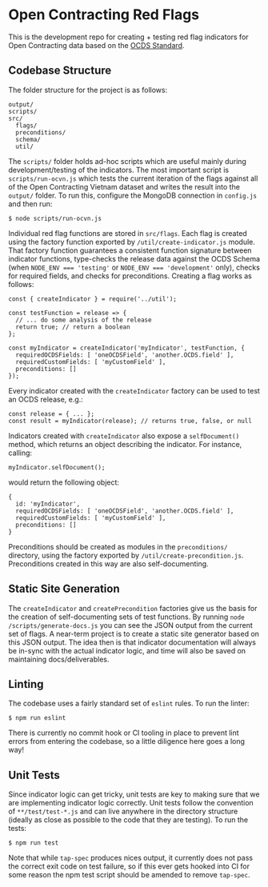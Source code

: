 # Open Contracting Red Flags

This is the development repo for creating + testing red flag indicators for Open Contracting data based on the [OCDS Standard](http://standard.open-contracting.org/latest/).

## Codebase Structure

The folder structure for the project is as follows:

    output/
    scripts/
    src/
      flags/
      preconditions/
      schema/
      util/

The `scripts/` folder holds ad-hoc scripts which are useful mainly during development/testing of the indicators. The most important script is `scripts/run-ocvn.js` which tests the current iteration of the flags against all of the Open Contracting Vietnam dataset and writes the result into the `output/` folder. To run this, configure the MongoDB connection in `config.js` and then run:

    $ node scripts/run-ocvn.js

Individual red flag functions are stored in `src/flags`. Each flag is created using the factory function exported by `/util/create-indicator.js` module. That factory function guarantees a consistent function signature between indicator functions, type-checks the release data against the OCDS Schema (when `NODE_ENV === 'testing'` or `NODE_ENV === 'development'` only), checks for required fields, and checks for preconditions. Creating a flag works as follows:

    const { createIndicator } = require('../util');

    const testFunction = release => {
      // ... do some analysis of the release
      return true; // return a boolean
    };

    const myIndicator = createIndicator('myIndicator', testFunction, {
      requiredOCDSFields: [ 'oneOCDSField', 'another.OCDS.field' ],
      requiredCustomFields: [ 'myCustomField' ],
      preconditions: []
    });

Every indicator created with the `createIndicator` factory can be used to test an OCDS release, e.g.:

    const release = { ... };
    const result = myIndicator(release); // returns true, false, or null

Indicators created with `createIndicator` also expose a `selfDocument()` method, which returns an object describing the indicator. For instance, calling:

    myIndicator.selfDocument();

would return the following object:

    {
      id: 'myIndicator',
      requiredOCDSFields: [ 'oneOCDSField', 'another.OCDS.field' ],
      requiredCustomFields: [ 'myCustomField' ],
      preconditions: []
    }

Preconditions should be created as modules in the `preconditions/` directory, using the factory exported by `/util/create-precondition.js`. Preconditions created in this way are also self-documenting.

## Static Site Generation

The `createIndicator` and `createPrecondition` factories give us the basis for the creation of self-documenting sets of test functions. By running `node /scripts/generate-docs.js` you can see the JSON output from the current set of flags. A near-term project is to create a static site generator based on this JSON output. The idea then is that indicator documentation will always be in-sync with the actual indicator logic, and time will also be saved on maintaining docs/deliverables.

## Linting

The codebase uses a fairly standard set of `eslint` rules. To run the linter:

    $ npm run eslint

There is currently no commit hook or CI tooling in place to prevent lint errors from entering the codebase, so a little diligence here goes a long way!

## Unit Tests

Since indicator logic can get tricky, unit tests are key to making sure that we are implementing indicator logic correctly. Unit tests follow the convention of `**/test/test-*.js` and can live anywhere in the directory structure (ideally as close as possible to the code that they are testing). To run the tests:

    $ npm run test

Note that while `tap-spec` produces nices output, it currently does not pass the correct exit code on test failure, so if this ever gets hooked into CI for some reason the npm test script should be amended to remove `tap-spec`.
